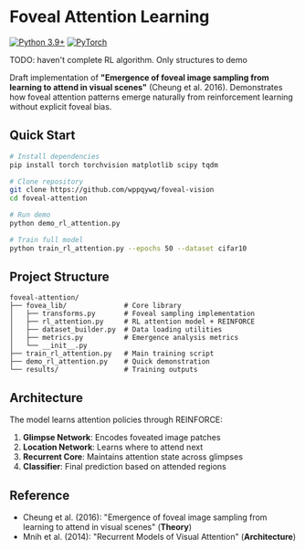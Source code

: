 # Foveal Attention Learning

[![Python 3.9+](https://img.shields.io/badge/python-3.9+-blue.svg)](https://www.python.org/downloads/)
[![PyTorch](https://img.shields.io/badge/PyTorch-2.0+-orange.svg)](https://pytorch.org/)

TODO: haven't complete RL algorithm. Only structures to demo

Draft implementation of **"Emergence of foveal image sampling from learning to attend in visual scenes"** (Cheung et al. 2016). Demonstrates how foveal attention patterns emerge naturally from reinforcement learning without explicit foveal bias.

## Quick Start

```bash
# Install dependencies
pip install torch torchvision matplotlib scipy tqdm

# Clone repository
git clone https://github.com/wppqywq/foveal-vision
cd foveal-attention

# Run demo
python demo_rl_attention.py

# Train full model
python train_rl_attention.py --epochs 50 --dataset cifar10
```

## Project Structure

```
foveal-attention/
├── fovea_lib/              # Core library
│   ├── transforms.py       # Foveal sampling implementation
│   ├── rl_attention.py     # RL attention model + REINFORCE
│   ├── dataset_builder.py  # Data loading utilities  
│   ├── metrics.py          # Emergence analysis metrics
│   └── __init__.py         
├── train_rl_attention.py   # Main training script
├── demo_rl_attention.py    # Quick demonstration
└── results/                # Training outputs
```

## Architecture

The model learns attention policies through REINFORCE:

1. **Glimpse Network**: Encodes foveated image patches
2. **Location Network**: Learns where to attend next
3. **Recurrent Core**: Maintains attention state across glimpses
4. **Classifier**: Final prediction based on attended regions


## Reference

- Cheung et al. (2016): "Emergence of foveal image sampling from learning to attend in visual scenes" (**Theory**)
- Mnih et al. (2014): "Recurrent Models of Visual Attention" (**Architecture**)

